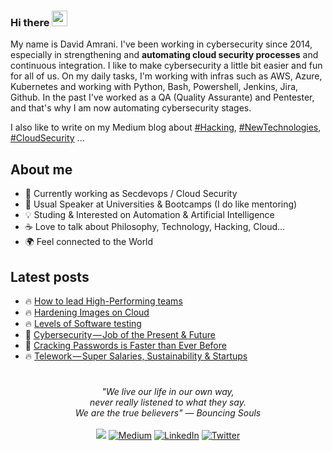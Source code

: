 ### Hi there <img src="https://media.giphy.com/media/hvRJCLFzcasrR4ia7z/giphy.gif" width="25px">

My name is David Amrani. I've been working in cybersecurity since 2014,
especially in strengthening and **automating cloud security processes**
and continuous integration. I like to make cybersecurity a little bit 
easier and fun for all of us. On my daily tasks, I'm working with infras
such as AWS, Azure, Kubernetes and working with Python, Bash, Powershell,
Jenkins, Jira, Github. In the past I've worked as a QA (Quality Assurante)
and Pentester, and that's why I am now automating cybersecurity stages.

I also like to write on my Medium blog about 
[#Hacking](https://davidmoremad.medium.com/list/hacking-1a6c8e8ee8e8),
[#NewTechnologies](https://medium.com/@davidmoremad/list/new-technologies-484f37bcd41d),
[#CloudSecurity](https://davidmoremad.medium.com/list/cloud-security-bd7fb6a35f82) ...

## About me

* 💼 Currently working as Secdevops / Cloud Security
* 🎤 Usual Speaker at Universities & Bootcamps (I do like mentoring)
* 💡 Studing & Interested on Automation & Artificial Intelligence
* ☕ Love to talk about Philosophy, Technology, Hacking, Cloud...
* 🌍 Feel connected to the World

## Latest posts

- 🔥 [How to lead High-Performing teams](https://medium.com/geekculture/how-to-lead-high-performing-teams-96d415b1d920)
- 🔥 [Hardening Images on Cloud](https://medium.com/swlh/hardening-images-on-cloud-b4269944ee6c?sk=e4b101a5a8aca61e825915c686eefbd7)
- 🔥 [Levels of Software testing](https://medium.com/swlh/levels-of-software-testing-b943ce41a2c7?sk=2abeb1b32c6fbe26b23c8d7f300d1a37)<!-- BLOG-POST-LIST:START -->
 - 🍺 [Cybersecurity — Job of the Present &amp; Future](https://medium.com/geekculture/cybersecurity-job-of-the-present-future-9c4d2ac11d93?source=rss-1cc1eb754cc6------2)
 - 🚀 [Cracking Passwords is Faster than Ever Before](https://medium.com/geekculture/cracking-passwords-is-faster-than-ever-before-f6ad558e9e08?source=rss-1cc1eb754cc6------2)
 - 🔥 [Telework — Super Salaries, Sustainability &amp; Startups](https://medium.com/geekculture/telework-super-salaries-sustainability-startups-aff5cc3f62e5?source=rss-1cc1eb754cc6------2)<!-- BLOG-POST-LIST:END -->

#

<p align="center">
<i>
"We live our life in our own way,<br>
never really listened to what they say. <br>
We are the true believers" — Bouncing Souls
</i>

<br>
<br>
<a target="_blank" href="mailto:davidmoremad@gmail.com"><img src="https://img.shields.io/badge/-Email-D14836?style=for-the-badge&logo=Gmail&logoColor=white"></img></a>
<a target="_blank" href="https://medium.com/@davidmoremad"><img alt="Medium" src="https://img.shields.io/badge/medium-%2312100E.svg?&style=for-the-badge&logo=medium&logoColor=white" /></a>
<a target="_blank" href="https://linkedin.com/in/david-amrani"><img alt="LinkedIn" src="https://img.shields.io/badge/linkedin-%230077B5.svg?&style=for-the-badge&logo=linkedin&logoColor=white" /></a>
<a target="_blank" href="https://twitter.com/davidmoremad"><img alt="Twitter" src="https://img.shields.io/badge/twitter-%231DA1F2.svg?&style=for-the-badge&logo=twitter&logoColor=white" /></a>
<br>

</p> 